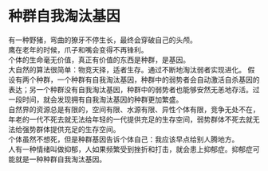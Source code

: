 # 种群自我淘汰基因

有一种野猪，弯曲的獠牙不停生长，最终会穿破自己的头颅。  
鹰在老年的时候，爪子和嘴会变得不再锋利。   
个体的生命毫无价值，真正有价值的东西是种群，是基因。  
大自然的算法很简单：物竞天择，适者生存。通过不断地淘汰弱者实现进化。 
假设有两个种群，一个种群有自我淘汰基因，种群中的弱势者会自动激活自杀基因的表达；另一个种群没有自我淘汰基因，种群中的弱势者也能够安然无恙地存活。过一段时间，就会发现拥有自我淘汰基因的种群更加繁盛。  
自然界的资源总是有限的，空间有限、水源有限、异性个体有限，竞争无处不在，年老的一代不死去就无法给年轻的一代提供充足的生存空间，弱势群体不死去就无法给强势群体提供充足的生存空间。  
个体虽然不想死，但是种群基因告诉个体自己：我应该早点给别人腾地方。  
人有一种情绪叫做抑郁，人如果频繁受到挫折和打击，就会患上抑郁症。抑郁症可能就是一种种群自我淘汰基因。  

